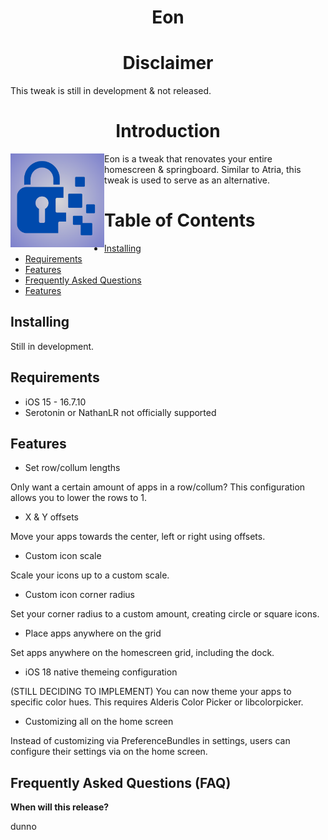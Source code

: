 <H1 align="center">Eon</H1>

<H1 align="center">Disclaimer</H2>

This tweak is still in development & not released.


<H1 align="center">Introduction</H1>

<img src="https://github.com/ZodaciOS/Acrypt/blob/main/94288D3E-2E15-4C83-90C0-4EBEDA40F719.jpeg" align="left" width="150" height="150" alt="litera1n logo">

Eon is a tweak that renovates your entire homescreen & springboard. Similar to Atria, this tweak is used to serve as an alternative.




# Table of Contents
- [Installing](#installing)
- [Requirements](#requirements)
- [Features](#features)
- [Frequently Asked Questions](#frequently_asked_questions (faq))
- [Features](#features)
## Installing

Still in development.

## Requirements

- iOS 15 - 16.7.10
- Serotonin or NathanLR not officially supported

## Features

- Set row/collum lengths

Only want a certain amount of apps in a row/collum? This configuration allows you to lower the rows to 1.

- X & Y offsets

Move your apps towards the center, left or right using offsets.

- Custom icon scale

Scale your icons up to a custom scale.

- Custom icon corner radius

Set your corner radius to a custom amount, creating circle or square icons.

- Place apps anywhere on the grid

Set apps anywhere on the homescreen grid, including the dock.

- iOS 18 native themeing configuration

(STILL DECIDING TO IMPLEMENT) You can now theme your apps to specific color hues. This requires Alderis Color Picker or libcolorpicker. 

- Customizing all on the home screen

Instead of customizing via PreferenceBundles in settings, users can configure their settings via on the home screen.

## Frequently Asked Questions (FAQ)

**When will this release?**

dunno

